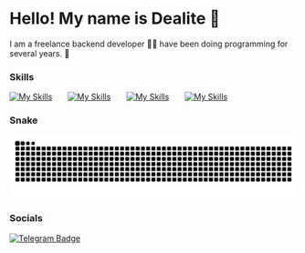 Hello! My name is Dealite 🍪
========================================================================================================================================

I am a freelance backend developer 👨‍💻 have been doing programming for several years. 🚀
<br/>

### Skills

[![My Skills](https://skillicons.dev/icons?i=html,css)]() &nbsp;&nbsp;&nbsp;&nbsp;&nbsp; [![My Skills](https://skillicons.dev/icons?i=js,py)]() &nbsp;&nbsp;&nbsp;&nbsp;&nbsp; [![My Skills](https://skillicons.dev/icons?i=vue,mysql)]() &nbsp;&nbsp;&nbsp;&nbsp;&nbsp; [![My Skills](https://skillicons.dev/icons?i=discord)]() &nbsp;&nbsp;&nbsp;&nbsp;&nbsp; <br/>

### Snake 

![Hamster](assets/snake_github.svg)

### Socials

<a href="https://t.me/decapuccino">
  <img src="https://img.shields.io/badge/Telegram-blue?style=for-the-badge&logo=telegram&logoColor=white" alt="Telegram Badge"/>
</a>
